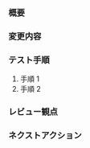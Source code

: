 ### 概要

<!-- 変更の目的や内容について簡潔に説明してください -->

### 変更内容

<!-- 具体的にどのような変更を行ったのか記載してください -->

### テスト手順

<!-- 動作確認の方法を具体的に記載してください -->

1. 手順 1
2. 手順 2

### レビュー観点

<!-- 特にレビューして欲しい箇所や、不安な点があれば記載してください -->

### ネクストアクション

<!-- その他の共有事項や懸念点があれば記載してください、特になければなしで大丈夫です！ -->
